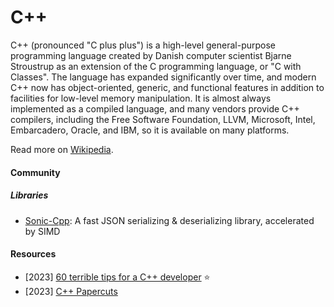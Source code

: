 # C++

C++ (pronounced "C plus plus") is a high-level general-purpose programming language created by Danish computer scientist Bjarne Stroustrup as an extension of the C programming language, or "C with Classes". The language has expanded significantly over time, and modern C++ now has object-oriented, generic, and functional features in addition to facilities for low-level memory manipulation. It is almost always implemented as a compiled language, and many vendors provide C++ compilers, including the Free Software Foundation, LLVM, Microsoft, Intel, Embarcadero, Oracle, and IBM, so it is available on many platforms.

Read more on [Wikipedia](https://en.wikipedia.org/wiki/C++).

#### Community

##### Libraries
- [Sonic-Cpp](https://github.com/bytedance/sonic-cpp): A fast JSON serializing & deserializing library, accelerated by SIMD

#### Resources
- [2023] [60 terrible tips for a C++ developer](https://pvs-studio.com/en/blog/posts/cpp/1053) ⭐
- [2023] [C++ Papercuts](https://www.thecodedmessage.com/posts/c++-papercuts)
